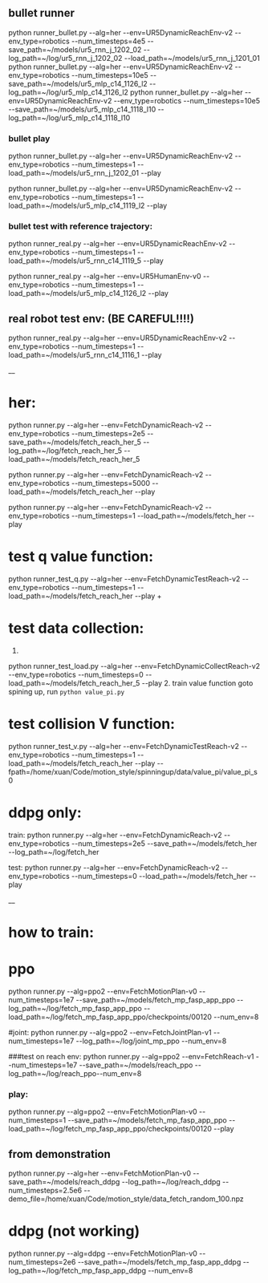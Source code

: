 ## bullet runner
python runner_bullet.py --alg=her --env=UR5DynamicReachEnv-v2 --env_type=robotics --num_timesteps=4e5 --save_path=~/models/ur5_rnn_j_1202_02 --log_path=~/log/ur5_rnn_j_1202_02 --load_path=~/models/ur5_rnn_j_1201_01 
python runner_bullet.py --alg=her --env=UR5DynamicReachEnv-v2 --env_type=robotics --num_timesteps=10e5 --save_path=~/models/ur5_mlp_c14_1126_l2 --log_path=~/log/ur5_mlp_c14_1126_l2
python runner_bullet.py --alg=her --env=UR5DynamicReachEnv-v2 --env_type=robotics --num_timesteps=10e5 --save_path=~/models/ur5_mlp_c14_1118_l10 --log_path=~/log/ur5_mlp_c14_1118_l10


### bullet play
python runner_bullet.py --alg=her --env=UR5DynamicReachEnv-v2 --env_type=robotics --num_timesteps=1 --load_path=~/models/ur5_rnn_j_1202_01 --play

python runner_bullet.py --alg=her --env=UR5DynamicReachEnv-v2 --env_type=robotics --num_timesteps=1 --load_path=~/models/ur5_mlp_c14_1119_l2 --play


### bullet test with reference trajectory:
python runner_real.py --alg=her --env=UR5DynamicReachEnv-v2 --env_type=robotics --num_timesteps=1 --load_path=~/models/ur5_rnn_c14_1119_5 --play

python runner_real.py --alg=her --env=UR5HumanEnv-v0 --env_type=robotics --num_timesteps=1 --load_path=~/models/ur5_mlp_c14_1126_l2 --play




## real robot test env: (BE CAREFUL!!!!)
python runner_real.py --alg=her --env=UR5DynamicReachEnv-v2 --env_type=robotics --num_timesteps=1 --load_path=~/models/ur5_rnn_c14_1116_1 --play

__
# her:
python runner.py --alg=her --env=FetchDynamicReach-v2 --env_type=robotics --num_timesteps=2e5 --save_path=~/models/fetch_reach_her_5 --log_path=~/log/fetch_reach_her_5 --load_path=~/models/fetch_reach_her_5

python runner.py --alg=her --env=FetchDynamicReach-v2 --env_type=robotics --num_timesteps=5000 --load_path=~/models/fetch_reach_her --play

python runner.py --alg=her --env=FetchDynamicReach-v2 --env_type=robotics --num_timesteps=1 --load_path=~/models/fetch_her --play

# test q value function:
python runner_test_q.py --alg=her --env=FetchDynamicTestReach-v2 --env_type=robotics --num_timesteps=1 --load_path=~/models/fetch_reach_her --play
+

# test data collection:
1.
python runner_test_load.py --alg=her --env=FetchDynamicCollectReach-v2 --env_type=robotics --num_timesteps=0 --load_path=~/models/fetch_reach_her_5 --play
2. train value function
goto spining up,
run ```python value_pi.py```

# test collision V function:
python runner_test_v.py --alg=her --env=FetchDynamicTestReach-v2 --env_type=robotics --num_timesteps=1 --load_path=~/models/fetch_reach_her --play --fpath=/home/xuan/Code/motion_style/spinningup/data/value_pi/value_pi_s0


# ddpg only:
train:
python runner.py --alg=her --env=FetchDynamicReach-v2 --env_type=robotics --num_timesteps=2e5 --save_path=~/models/fetch_her --log_path=~/log/fetch_her 

test:
python runner.py --alg=her --env=FetchDynamicReach-v2 --env_type=robotics --num_timesteps=0 --load_path=~/models/fetch_her --play

__



# how to train:

# ppo
python runner.py --alg=ppo2 --env=FetchMotionPlan-v0 --num_timesteps=1e7 --save_path=~/models/fetch_mp_fasp_app_ppo --log_path=~/log/fetch_mp_fasp_app_ppo --load_path=~/log/fetch_mp_fasp_app_ppo/checkpoints/00120 --num_env=8



#joint:
python runner.py --alg=ppo2 --env=FetchJointPlan-v1 --num_timesteps=1e7 --log_path=~/log/joint_mp_ppo --num_env=8


###test on reach env:
python runner.py --alg=ppo2 --env=FetchReach-v1 --num_timesteps=1e7 --save_path=~/models/reach_ppo --log_path=~/log/reach_ppo--num_env=8


### play:
python runner.py --alg=ppo2 --env=FetchMotionPlan-v0 --num_timesteps=1 --save_path=~/models/fetch_mp_fasp_app_ppo --load_path=~/log/fetch_mp_fasp_app_ppo/checkpoints/00120  --play



## from demonstration
python runner.py --alg=her --env=FetchMotionPlan-v0 --save_path=~/models/reach_ddpg --log_path=~/log/reach_ddpg --num_timesteps=2.5e6 --demo_file=/home/xuan/Code/motion_style/data_fetch_random_100.npz


# ddpg (not working)
python runner.py --alg=ddpg --env=FetchMotionPlan-v0 --num_timesteps=2e6 --save_path=~/models/fetch_mp_fasp_app_ddpg --log_path=~/log/fetch_mp_fasp_app_ddpg --num_env=8
